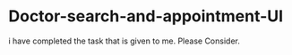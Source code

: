 # Doctor-search-and-appointment-UI
i have completed the task that is given to me. Please Consider. 

